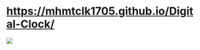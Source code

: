 # https://mhmtclk1705.github.io/Digital-Clock/

<img src="https://media.giphy.com/media/s95GkDUenBWbJuwX9Q/giphy.gif">
